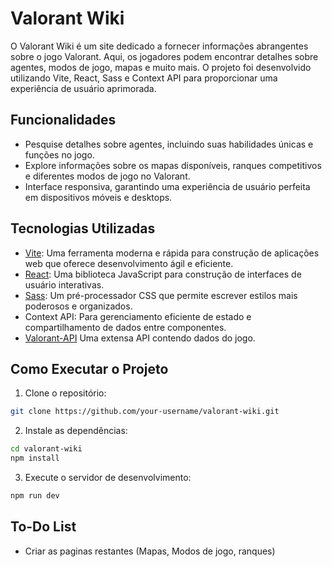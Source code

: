 # Valorant Wiki

O Valorant Wiki é um site dedicado a fornecer informações abrangentes sobre o jogo Valorant. Aqui, os jogadores podem encontrar detalhes sobre agentes, modos de jogo, mapas e muito mais. O projeto foi desenvolvido utilizando Vite, React, Sass e Context API para proporcionar uma experiência de usuário aprimorada.

## Funcionalidades

- Pesquise detalhes sobre agentes, incluindo suas habilidades únicas e funções no jogo.
- Explore informações sobre os mapas disponíveis, ranques competitivos e diferentes modos de jogo no Valorant.
- Interface responsiva, garantindo uma experiência de usuário perfeita em dispositivos móveis e desktops.

## Tecnologias Utilizadas

- [Vite](https://vitejs.dev/): Uma ferramenta moderna e rápida para construção de aplicações web que oferece desenvolvimento ágil e eficiente.
- [React](https://reactjs.org/): Uma biblioteca JavaScript para construção de interfaces de usuário interativas.
- [Sass](https://sass-lang.com/): Um pré-processador CSS que permite escrever estilos mais poderosos e organizados.
- Context API: Para gerenciamento eficiente de estado e compartilhamento de dados entre componentes.
- [Valorant-API](https://dash.valorant-api.com/) Uma extensa API contendo dados do jogo.

## Como Executar o Projeto

1. Clone o repositório:

```bash
git clone https://github.com/your-username/valorant-wiki.git
```

2. Instale as dependências:

```bash
cd valorant-wiki
npm install
```

3.  Execute o servidor de desenvolvimento:

```bash
npm run dev
```

## To-Do List

- Criar as paginas restantes (Mapas, Modos de jogo, ranques)